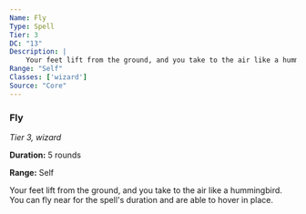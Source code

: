 ```yaml
---
Name: Fly
Type: Spell
Tier: 3
DC: "13"
Description: |
    Your feet lift from the ground, and you take to the air like a hummingbird. You can fly near for the spell's duration and are able to hover in place.Duration: "5 rounds"
Range: "Self"
Classes: ['wizard']
Source: "Core"
---
```


### Fly

_Tier 3, wizard_

**Duration:** 5 rounds

**Range:** Self

Your feet lift from the ground, and you take to the air like a hummingbird. You can fly near for the spell's duration and are able to hover in place.

